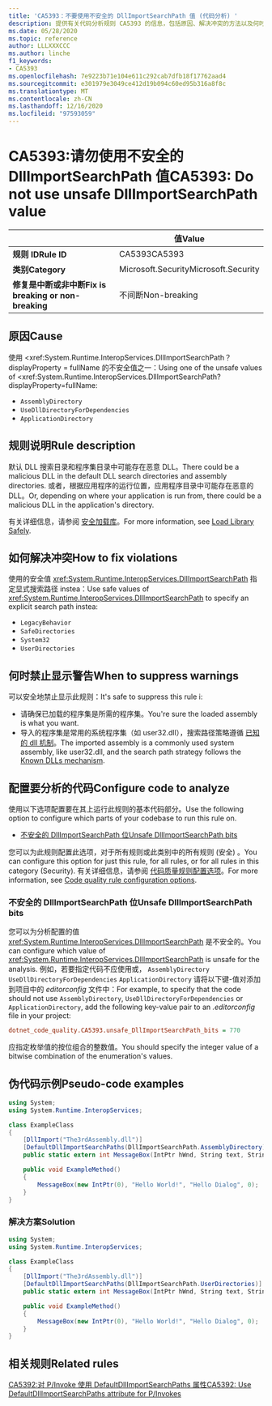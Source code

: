 ```yaml
---
title: 'CA5393：不要使用不安全的 DllImportSearchPath 值 (代码分析) '
description: 提供有关代码分析规则 CA5393 的信息，包括原因、解决冲突的方法以及何时取消显示。
ms.date: 05/28/2020
ms.topic: reference
author: LLLXXXCCC
ms.author: linche
f1_keywords:
- CA5393
ms.openlocfilehash: 7e9223b71e104e611c292cab7dfb18f17762aad4
ms.sourcegitcommit: e301979e3049ce412d19b094c60ed95b316a8f8c
ms.translationtype: MT
ms.contentlocale: zh-CN
ms.lasthandoff: 12/16/2020
ms.locfileid: "97593059"
---
```

# <a name="ca5393-do-not-use-unsafe-dllimportsearchpath-value"></a><span data-ttu-id="70892-103">CA5393:请勿使用不安全的 DllImportSearchPath 值</span><span class="sxs-lookup"><span data-stu-id="70892-103">CA5393: Do not use unsafe DllImportSearchPath value</span></span>

| | <span data-ttu-id="70892-104">值</span><span class="sxs-lookup"><span data-stu-id="70892-104">Value</span></span> |
|-|-|
| <span data-ttu-id="70892-105">**规则 ID**</span><span class="sxs-lookup"><span data-stu-id="70892-105">**Rule ID**</span></span> |<span data-ttu-id="70892-106">CA5393</span><span class="sxs-lookup"><span data-stu-id="70892-106">CA5393</span></span>|
| <span data-ttu-id="70892-107">**类别**</span><span class="sxs-lookup"><span data-stu-id="70892-107">**Category**</span></span> |<span data-ttu-id="70892-108">Microsoft.Security</span><span class="sxs-lookup"><span data-stu-id="70892-108">Microsoft.Security</span></span>|
| <span data-ttu-id="70892-109">**修复是中断或非中断**</span><span class="sxs-lookup"><span data-stu-id="70892-109">**Fix is breaking or non-breaking**</span></span> |<span data-ttu-id="70892-110">不间断</span><span class="sxs-lookup"><span data-stu-id="70892-110">Non-breaking</span></span>|

## <a name="cause"></a><span data-ttu-id="70892-111">原因</span><span class="sxs-lookup"><span data-stu-id="70892-111">Cause</span></span>

<span data-ttu-id="70892-112">使用 <xref:System.Runtime.InteropServices.DllImportSearchPath？ displayProperty = fullName 的不安全值之一：</span><span class="sxs-lookup"><span data-stu-id="70892-112">Using one of the unsafe values of <xref:System.Runtime.InteropServices.DllImportSearchPath?displayProperty=fullName:</span></span>

- `AssemblyDirectory`
- `UseDllDirectoryForDependencies`
- `ApplicationDirectory`

## <a name="rule-description"></a><span data-ttu-id="70892-113">规则说明</span><span class="sxs-lookup"><span data-stu-id="70892-113">Rule description</span></span>

<span data-ttu-id="70892-114">默认 DLL 搜索目录和程序集目录中可能存在恶意 DLL。</span><span class="sxs-lookup"><span data-stu-id="70892-114">There could be a malicious DLL in the default DLL search directories and assembly directories.</span></span> <span data-ttu-id="70892-115">或者，根据应用程序的运行位置，应用程序目录中可能存在恶意的 DLL。</span><span class="sxs-lookup"><span data-stu-id="70892-115">Or, depending on where your application is run from, there could be a malicious DLL in the application's directory.</span></span>

<span data-ttu-id="70892-116">有关详细信息，请参阅 [安全加载库](https://msrc-blog.microsoft.com/2014/05/13/load-library-safely/)。</span><span class="sxs-lookup"><span data-stu-id="70892-116">For more information, see [Load Library Safely](https://msrc-blog.microsoft.com/2014/05/13/load-library-safely/).</span></span>

## <a name="how-to-fix-violations"></a><span data-ttu-id="70892-117">如何解决冲突</span><span class="sxs-lookup"><span data-stu-id="70892-117">How to fix violations</span></span>

<span data-ttu-id="70892-118">使用的安全值 <xref:System.Runtime.InteropServices.DllImportSearchPath> 指定显式搜索路径 instea：</span><span class="sxs-lookup"><span data-stu-id="70892-118">Use safe values of <xref:System.Runtime.InteropServices.DllImportSearchPath> to specify an explicit search path instea:</span></span>

- `LegacyBehavior`
- `SafeDirectories`
- `System32`
- `UserDirectories`

## <a name="when-to-suppress-warnings"></a><span data-ttu-id="70892-119">何时禁止显示警告</span><span class="sxs-lookup"><span data-stu-id="70892-119">When to suppress warnings</span></span>

<span data-ttu-id="70892-120">可以安全地禁止显示此规则：</span><span class="sxs-lookup"><span data-stu-id="70892-120">It's safe to suppress this rule i:</span></span>

- <span data-ttu-id="70892-121">请确保已加载的程序集是所需的程序集。</span><span class="sxs-lookup"><span data-stu-id="70892-121">You're sure the loaded assembly is what you want.</span></span>
- <span data-ttu-id="70892-122">导入的程序集是常用的系统程序集（如 user32.dll），搜索路径策略遵循 [已知的 dll 机制](/archive/blogs/larryosterman/what-are-known-dlls-anyway)。</span><span class="sxs-lookup"><span data-stu-id="70892-122">The imported assembly is a commonly used system assembly, like user32.dll, and the search path strategy follows the [Known DLLs mechanism](/archive/blogs/larryosterman/what-are-known-dlls-anyway).</span></span>

## <a name="configure-code-to-analyze"></a><span data-ttu-id="70892-123">配置要分析的代码</span><span class="sxs-lookup"><span data-stu-id="70892-123">Configure code to analyze</span></span>

<span data-ttu-id="70892-124">使用以下选项配置要在其上运行此规则的基本代码部分。</span><span class="sxs-lookup"><span data-stu-id="70892-124">Use the following option to configure which parts of your codebase to run this rule on.</span></span>

- [<span data-ttu-id="70892-125">不安全的 DllImportSearchPath 位</span><span class="sxs-lookup"><span data-stu-id="70892-125">Unsafe DllImportSearchPath bits</span></span>](#unsafe-dllimportsearchpath-bits)

<span data-ttu-id="70892-126">您可以为此规则配置此选项，对于所有规则或此类别中的所有规则 (安全) 。</span><span class="sxs-lookup"><span data-stu-id="70892-126">You can configure this option for just this rule, for all rules, or for all rules in this category (Security).</span></span> <span data-ttu-id="70892-127">有关详细信息，请参阅 [代码质量规则配置选项](../code-quality-rule-options.md)。</span><span class="sxs-lookup"><span data-stu-id="70892-127">For more information, see [Code quality rule configuration options](../code-quality-rule-options.md).</span></span>

### <a name="unsafe-dllimportsearchpath-bits"></a><span data-ttu-id="70892-128">不安全的 DllImportSearchPath 位</span><span class="sxs-lookup"><span data-stu-id="70892-128">Unsafe DllImportSearchPath bits</span></span>

<span data-ttu-id="70892-129">您可以为分析配置的值 <xref:System.Runtime.InteropServices.DllImportSearchPath> 是不安全的。</span><span class="sxs-lookup"><span data-stu-id="70892-129">You can configure which value of <xref:System.Runtime.InteropServices.DllImportSearchPath> is unsafe for the analysis.</span></span> <span data-ttu-id="70892-130">例如，若要指定代码不应使用或， `AssemblyDirectory` `UseDllDirectoryForDependencies` `ApplicationDirectory` 请将以下键-值对添加到项目中的 *editorconfig* 文件中：</span><span class="sxs-lookup"><span data-stu-id="70892-130">For example, to specify that the code should not use `AssemblyDirectory`, `UseDllDirectoryForDependencies` or `ApplicationDirectory`, add the following key-value pair to an *.editorconfig* file in your project:</span></span>

```ini
dotnet_code_quality.CA5393.unsafe_DllImportSearchPath_bits = 770
```

<span data-ttu-id="70892-131">应指定枚举值的按位组合的整数值。</span><span class="sxs-lookup"><span data-stu-id="70892-131">You should specify the integer value of a bitwise combination of the enumeration's values.</span></span>

## <a name="pseudo-code-examples"></a><span data-ttu-id="70892-132">伪代码示例</span><span class="sxs-lookup"><span data-stu-id="70892-132">Pseudo-code examples</span></span>

```csharp
using System;
using System.Runtime.InteropServices;

class ExampleClass
{
    [DllImport("The3rdAssembly.dll")]
    [DefaultDllImportSearchPaths(DllImportSearchPath.AssemblyDirectory)]
    public static extern int MessageBox(IntPtr hWnd, String text, String caption, uint type);

    public void ExampleMethod()
    {
        MessageBox(new IntPtr(0), "Hello World!", "Hello Dialog", 0);
    }
}
```

### <a name="solution"></a><span data-ttu-id="70892-133">解决方案</span><span class="sxs-lookup"><span data-stu-id="70892-133">Solution</span></span>

```csharp
using System;
using System.Runtime.InteropServices;

class ExampleClass
{
    [DllImport("The3rdAssembly.dll")]
    [DefaultDllImportSearchPaths(DllImportSearchPath.UserDirectories)]
    public static extern int MessageBox(IntPtr hWnd, String text, String caption, uint type);

    public void ExampleMethod()
    {
        MessageBox(new IntPtr(0), "Hello World!", "Hello Dialog", 0);
    }
}
```

## <a name="related-rules"></a><span data-ttu-id="70892-134">相关规则</span><span class="sxs-lookup"><span data-stu-id="70892-134">Related rules</span></span>

[<span data-ttu-id="70892-135">CA5392:对 P/Invoke 使用 DefaultDllImportSearchPaths 属性</span><span class="sxs-lookup"><span data-stu-id="70892-135">CA5392: Use DefaultDllImportSearchPaths attribute for P/Invokes</span></span>](ca5392.md)
